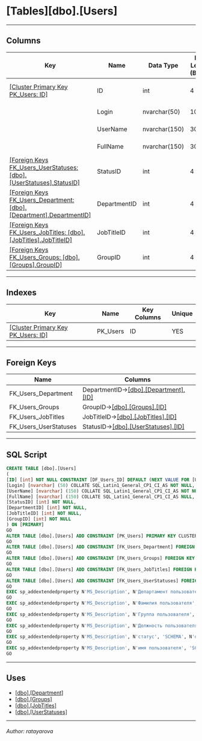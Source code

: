 #### 
# [Tables][dbo].[Users]

---

## <a name="#columns"></a>Columns

| Key | Name | Data Type | Max Length (Bytes) | Nullability | Default | Description |
|---|---|---|---|---|---|---|
| [[Cluster Primary Key PK_Users: ID]](#indexes) | ID | int | 4 | NOT NULL | (NEXT VALUE FOR [UserID_seq]) |  |
|  | Login | nvarchar(50) | 100 | NOT NULL |  |  |
|  | UserName | nvarchar(150) | 300 | NOT NULL |  | _имя пользователя_ |
|  | FullName | nvarchar(150) | 300 | NULL allowed |  | _Фамилия пользователя_ |
| [[Foreign Keys FK_Users_UserStatuses: [dbo].[UserStatuses].StatusID]](#foreignkeys) | StatusID | int | 4 | NOT NULL |  | _статус_ |
| [[Foreign Keys FK_Users_Department: [dbo].[Department].DepartmentID]](#foreignkeys) | DepartmentID | int | 4 | NOT NULL |  | _Департамент пользователя_ |
| [[Foreign Keys FK_Users_JobTitles: [dbo].[JobTitles].JobTitleID]](#foreignkeys) | JobTitleID | int | 4 | NOT NULL |  | _Должность пользователя_ |
| [[Foreign Keys FK_Users_Groups: [dbo].[Groups].GroupID]](#foreignkeys) | GroupID | int | 4 | NOT NULL |  | _Группа пользователя_ |


---

## <a name="#indexes"></a>Indexes

| Key | Name | Key Columns | Unique |
|---|---|---|---|
| [[Cluster Primary Key PK_Users: ID]](#indexes) | PK_Users | ID | YES |


---

## <a name="#foreignkeys"></a>Foreign Keys

| Name | Columns |
|---|---|
| FK_Users_Department | DepartmentID->[[dbo].[Department].[ID]](dbo_Department.md) |
| FK_Users_Groups | GroupID->[[dbo].[Groups].[ID]](dbo_Groups.md) |
| FK_Users_JobTitles | JobTitleID->[[dbo].[JobTitles].[ID]](dbo_JobTitles.md) |
| FK_Users_UserStatuses | StatusID->[[dbo].[UserStatuses].[ID]](dbo_UserStatuses.md) |


---

## <a name="#sqlscript"></a>SQL Script

```sql
CREATE TABLE [dbo].[Users]
(
[ID] [int] NOT NULL CONSTRAINT [DF_Users_ID] DEFAULT (NEXT VALUE FOR [UserID_seq]),
[Login] [nvarchar] (50) COLLATE SQL_Latin1_General_CP1_CI_AS NOT NULL,
[UserName] [nvarchar] (150) COLLATE SQL_Latin1_General_CP1_CI_AS NOT NULL,
[FullName] [nvarchar] (150) COLLATE SQL_Latin1_General_CP1_CI_AS NULL,
[StatusID] [int] NOT NULL,
[DepartmentID] [int] NOT NULL,
[JobTitleID] [int] NOT NULL,
[GroupID] [int] NOT NULL
) ON [PRIMARY]
GO
ALTER TABLE [dbo].[Users] ADD CONSTRAINT [PK_Users] PRIMARY KEY CLUSTERED ([ID]) ON [PRIMARY]
GO
ALTER TABLE [dbo].[Users] ADD CONSTRAINT [FK_Users_Department] FOREIGN KEY ([DepartmentID]) REFERENCES [dbo].[Department] ([ID])
GO
ALTER TABLE [dbo].[Users] ADD CONSTRAINT [FK_Users_Groups] FOREIGN KEY ([GroupID]) REFERENCES [dbo].[Groups] ([ID])
GO
ALTER TABLE [dbo].[Users] ADD CONSTRAINT [FK_Users_JobTitles] FOREIGN KEY ([JobTitleID]) REFERENCES [dbo].[JobTitles] ([ID])
GO
ALTER TABLE [dbo].[Users] ADD CONSTRAINT [FK_Users_UserStatuses] FOREIGN KEY ([StatusID]) REFERENCES [dbo].[UserStatuses] ([ID])
GO
EXEC sp_addextendedproperty N'MS_Description', N'Департамент пользователя', 'SCHEMA', N'dbo', 'TABLE', N'Users', 'COLUMN', N'DepartmentID'
GO
EXEC sp_addextendedproperty N'MS_Description', N'Фамилия пользователя', 'SCHEMA', N'dbo', 'TABLE', N'Users', 'COLUMN', N'FullName'
GO
EXEC sp_addextendedproperty N'MS_Description', N'Группа пользователя', 'SCHEMA', N'dbo', 'TABLE', N'Users', 'COLUMN', N'GroupID'
GO
EXEC sp_addextendedproperty N'MS_Description', N'Должность пользователя', 'SCHEMA', N'dbo', 'TABLE', N'Users', 'COLUMN', N'JobTitleID'
GO
EXEC sp_addextendedproperty N'MS_Description', N'статус', 'SCHEMA', N'dbo', 'TABLE', N'Users', 'COLUMN', N'StatusID'
GO
EXEC sp_addextendedproperty N'MS_Description', N'имя пользователя', 'SCHEMA', N'dbo', 'TABLE', N'Users', 'COLUMN', N'UserName'
GO

```


---

## <a name="#uses"></a>Uses

* [[dbo].[Department]](dbo_Department.md)
* [[dbo].[Groups]](dbo_Groups.md)
* [[dbo].[JobTitles]](dbo_JobTitles.md)
* [[dbo].[UserStatuses]](dbo_UserStatuses.md)


---

###### Author:  ratayarova
